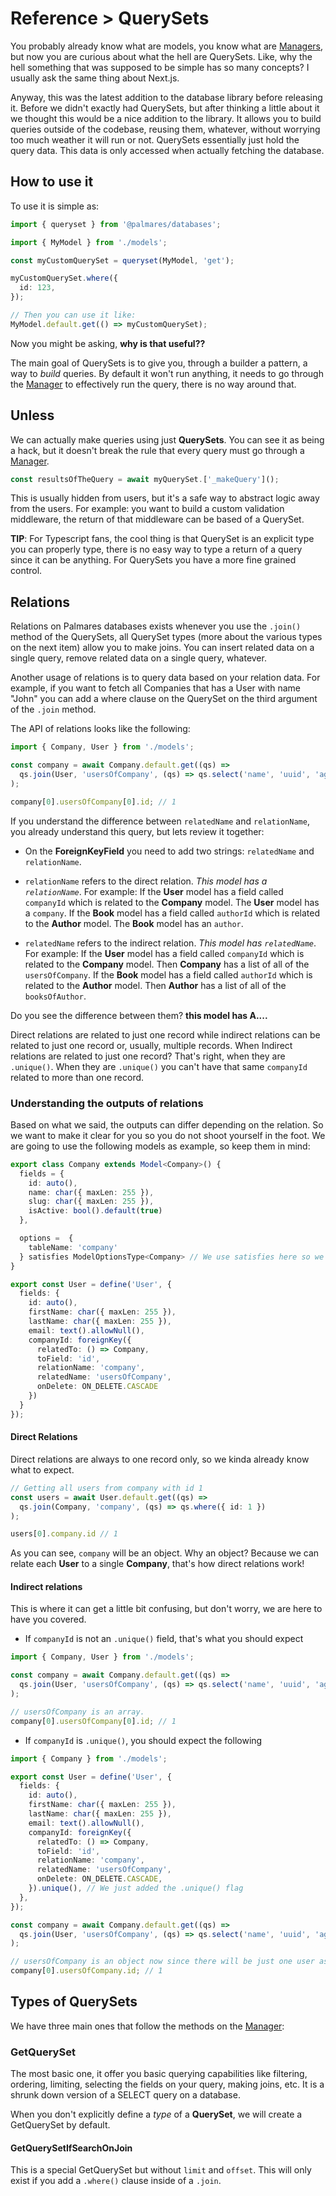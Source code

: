 # Reference > QuerySets

You probably already know what are models, you know what are [Managers](https://github.com/palmaresHQ/palmares/blob/model-fields-new-api/packages/databases/docs/consumers/reference/managers.md), but now you are curious about what the hell are QuerySets. Like, why the hell something that was supposed to be simple has so many concepts?
I usually ask the same thing about Next.js.

Anyway, this was the latest addition to the database library before releasing it. Before we didn't exactly had QuerySets, but after thinking a little about it we thought this would be a nice addition to the library. It allows you to build queries outside of the codebase, reusing them, whatever, without worrying too much weather it will run or not. QuerySets essentially just hold the query data. This data is only accessed when actually fetching the database.

## How to use it

To use it is simple as:

```ts
import { queryset } from '@palmares/databases';

import { MyModel } from './models';

const myCustomQuerySet = queryset(MyModel, 'get');

myCustomQuerySet.where({
  id: 123,
});

// Then you can use it like:
MyModel.default.get(() => myCustomQuerySet);
```

Now you might be asking, **why is that useful??**

The main goal of QuerySets is to give you, through a builder a pattern, a way to _build_ queries. By default it won't run anything, it needs to go through the [Manager](https://github.com/palmaresHQ/palmares/blob/model-fields-new-api/packages/databases/docs/consumers/reference/managers.md) to effectively run the query, there is no way around that.

## Unless

We can actually make queries using just **QuerySets**. You can see it as being a hack, but it doesn't break the rule that every query must go through a [Manager](https://github.com/palmaresHQ/palmares/blob/model-fields-new-api/packages/databases/docs/consumers/reference/managers.md).

```ts
const resultsOfTheQuery = await myQuerySet.['_makeQuery']();
```

This is usually hidden from users, but it's a safe way to abstract logic away from the users. For example: you want to build a custom validation middleware, the return of that middleware can be based of a QuerySet.

**TIP**: For Typescript fans, the cool thing is that QuerySet is an explicit type you can properly type, there is no easy way to type a return of a query since it can be anything. For QuerySets you have a more fine grained control.

## Relations

Relations on Palmares databases exists whenever you use the `.join()` method of the QuerySets, all QuerySet types (more about the various types on the next item) allow you to make joins. You can insert related data on a single query, remove related data on a single query, whatever.

Another usage of relations is to query data based on your relation data. For example, if you want to fetch all Companies that has a User with name "John" you can add a where clause on the QuerySet on the third argument of the `.join` method.

The API of relations looks like the following:

```ts
import { Company, User } from './models';

const company = await Company.default.get((qs) =>
  qs.join(User, 'usersOfCompany', (qs) => qs.select('name', 'uuid', 'age')).where({ id: 1 })
);

company[0].usersOfCompany[0].id; // 1
```

If you understand the difference between `relatedName` and `relationName`, you already understand this query, but lets review it together:

- On the **ForeignKeyField** you need to add two strings: `relatedName` and `relationName`.

- `relationName` refers to the direct relation. _This model has a `relationName`_.
  For example:
  If the **User** model has a field called `companyId` which is related to the **Company** model. The **User** model has a `company`.
  If the **Book** model has a field called `authorId` which is related to the **Author** model. The **Book** model has an `author`.

- `relatedName` refers to the indirect relation. _This model has `relatedName`_.
  For example:
  If the **User** model has a field called `companyId` which is related to the **Company** model. Then **Company** has a list of all of the `usersOfCompany`.
  If the **Book** model has a field called `authorId` which is related to the **Author** model. Then **Author** has a list of all of the `booksOfAuthor`.

Do you see the difference between them? **this model has A....**

Direct relations are related to just one record while indirect relations can be related to just one record or, usually, multiple records.
When Indirect relations are related to just one record? That's right, when they are `.unique()`. When they are `.unique()` you can't have that same `companyId` related to more than one record.

### Understanding the outputs of relations

Based on what we said, the outputs can differ depending on the relation. So we want to make it clear for you so you do not shoot yourself in the foot.
We are going to use the following models as example, so keep them in mind:

```ts
export class Company extends Model<Company>() {
  fields = {
    id: auto(),
    name: char({ maxLen: 255 }),
    slug: char({ maxLen: 255 }),
    isActive: bool().default(true)
  },

  options =  {
    tableName: 'company'
  } satisfies ModelOptionsType<Company> // We use satisfies here so we can still infer and you don't lose intellisense.
}

export const User = define('User', {
  fields: {
    id: auto(),
    firstName: char({ maxLen: 255 }),
    lastName: char({ maxLen: 255 }),
    email: text().allowNull(),
    companyId: foreignKey({
      relatedTo: () => Company,
      toField: 'id',
      relationName: 'company',
      relatedName: 'usersOfCompany',
      onDelete: ON_DELETE.CASCADE
    })
  }
});
```

#### Direct Relations

Direct relations are always to one record only, so we kinda already know what to expect.

```ts
// Getting all users from company with id 1
const users = await User.default.get((qs) =>
  qs.join(Company, 'company', (qs) => qs.where({ id: 1 })
);

users[0].company.id // 1
```

As you can see, `company` will be an object. Why an object? Because we can relate each **User** to a single **Company**, that's how direct relations work!

#### Indirect relations

This is where it can get a little bit confusing, but don't worry, we are here to have you covered.

- If `companyId` is not an `.unique()` field, that's what you should expect

```ts
import { Company, User } from './models';

const company = await Company.default.get((qs) =>
  qs.join(User, 'usersOfCompany', (qs) => qs.select('name', 'uuid', 'age')).where({ id: 1 })
);

// usersOfCompany is an array.
company[0].usersOfCompany[0].id; // 1
```

- If `companyId` is `.unique()`, you should expect the following

```ts
import { Company } from './models';

export const User = define('User', {
  fields: {
    id: auto(),
    firstName: char({ maxLen: 255 }),
    lastName: char({ maxLen: 255 }),
    email: text().allowNull(),
    companyId: foreignKey({
      relatedTo: () => Company,
      toField: 'id',
      relationName: 'company',
      relatedName: 'usersOfCompany',
      onDelete: ON_DELETE.CASCADE,
    }).unique(), // We just added the .unique() flag
  },
});

const company = await Company.default.get((qs) =>
  qs.join(User, 'usersOfCompany', (qs) => qs.select('name', 'uuid', 'age')).where({ id: 1 })
);

// usersOfCompany is an object now since there will be just one user assigned to that company.
company[0].usersOfCompany.id; // 1
```

## Types of QuerySets

We have three main ones that follow the methods on the [Manager](https://github.com/palmaresHQ/palmares/blob/model-fields-new-api/packages/databases/docs/consumers/reference/managers.md):

### GetQuerySet

The most basic one, it offer you basic querying capabilities like filtering, ordering, limiting, selecting the fields on your query, making joins, etc. It is a shrunk down version of a SELECT query on a database.

When you don't explicitly define a _type_ of a **QuerySet**, we will create a GetQuerySet by default.

#### GetQuerySetIfSearchOnJoin

This is a special GetQuerySet but without `limit` and `offset`. This will only exist if you add a `.where()` clause inside of a `.join`.
